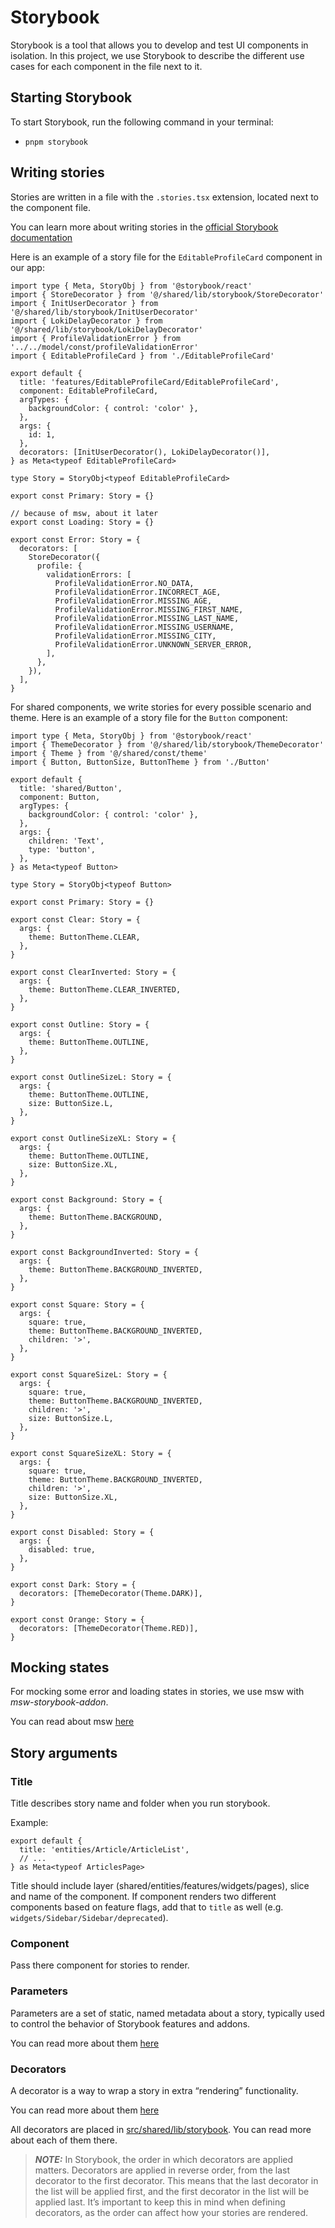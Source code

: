 # Storybook

Storybook is a tool that allows you to develop and test UI components in isolation. In this project, we use Storybook to describe the different use cases for each component in the file next to it.

## Starting Storybook

To start Storybook, run the following command in your terminal:

- `pnpm storybook`

## Writing stories

Stories are written in a file with the `.stories.tsx` extension, located next to the component file.

You can learn more about writing stories in the [official Storybook documentation](https://storybook.js.org/docs/7.1/react/writing-stories/introduction)

Here is an example of a story file for the `EditableProfileCard` component in our app:

```tsx
import type { Meta, StoryObj } from '@storybook/react'
import { StoreDecorator } from '@/shared/lib/storybook/StoreDecorator'
import { InitUserDecorator } from '@/shared/lib/storybook/InitUserDecorator'
import { LokiDelayDecorator } from '@/shared/lib/storybook/LokiDelayDecorator'
import { ProfileValidationError } from '../../model/const/profileValidationError'
import { EditableProfileCard } from './EditableProfileCard'

export default {
  title: 'features/EditableProfileCard/EditableProfileCard',
  component: EditableProfileCard,
  argTypes: {
    backgroundColor: { control: 'color' },
  },
  args: {
    id: 1,
  },
  decorators: [InitUserDecorator(), LokiDelayDecorator()],
} as Meta<typeof EditableProfileCard>

type Story = StoryObj<typeof EditableProfileCard>

export const Primary: Story = {}

// because of msw, about it later
export const Loading: Story = {}

export const Error: Story = {
  decorators: [
    StoreDecorator({
      profile: {
        validationErrors: [
          ProfileValidationError.NO_DATA,
          ProfileValidationError.INCORRECT_AGE,
          ProfileValidationError.MISSING_AGE,
          ProfileValidationError.MISSING_FIRST_NAME,
          ProfileValidationError.MISSING_LAST_NAME,
          ProfileValidationError.MISSING_USERNAME,
          ProfileValidationError.MISSING_CITY,
          ProfileValidationError.UNKNOWN_SERVER_ERROR,
        ],
      },
    }),
  ],
}
```

For shared components, we write stories for every possible scenario and theme. Here is an example of a story file for the `Button` component:

```tsx
import type { Meta, StoryObj } from '@storybook/react'
import { ThemeDecorator } from '@/shared/lib/storybook/ThemeDecorator'
import { Theme } from '@/shared/const/theme'
import { Button, ButtonSize, ButtonTheme } from './Button'

export default {
  title: 'shared/Button',
  component: Button,
  argTypes: {
    backgroundColor: { control: 'color' },
  },
  args: {
    children: 'Text',
    type: 'button',
  },
} as Meta<typeof Button>

type Story = StoryObj<typeof Button>

export const Primary: Story = {}

export const Clear: Story = {
  args: {
    theme: ButtonTheme.CLEAR,
  },
}

export const ClearInverted: Story = {
  args: {
    theme: ButtonTheme.CLEAR_INVERTED,
  },
}

export const Outline: Story = {
  args: {
    theme: ButtonTheme.OUTLINE,
  },
}

export const OutlineSizeL: Story = {
  args: {
    theme: ButtonTheme.OUTLINE,
    size: ButtonSize.L,
  },
}

export const OutlineSizeXL: Story = {
  args: {
    theme: ButtonTheme.OUTLINE,
    size: ButtonSize.XL,
  },
}

export const Background: Story = {
  args: {
    theme: ButtonTheme.BACKGROUND,
  },
}

export const BackgroundInverted: Story = {
  args: {
    theme: ButtonTheme.BACKGROUND_INVERTED,
  },
}

export const Square: Story = {
  args: {
    square: true,
    theme: ButtonTheme.BACKGROUND_INVERTED,
    children: '>',
  },
}

export const SquareSizeL: Story = {
  args: {
    square: true,
    theme: ButtonTheme.BACKGROUND_INVERTED,
    children: '>',
    size: ButtonSize.L,
  },
}

export const SquareSizeXL: Story = {
  args: {
    square: true,
    theme: ButtonTheme.BACKGROUND_INVERTED,
    children: '>',
    size: ButtonSize.XL,
  },
}

export const Disabled: Story = {
  args: {
    disabled: true,
  },
}

export const Dark: Story = {
  decorators: [ThemeDecorator(Theme.DARK)],
}

export const Orange: Story = {
  decorators: [ThemeDecorator(Theme.RED)],
}
```

## Mocking states

For mocking some error and loading states in stories, we use msw with _msw-storybook-addon_.

You can read about msw [here](./msw.md)

## Story arguments

### Title

Title describes story name and folder when you run storybook.

Example:

```tsx
export default {
  title: 'entities/Article/ArticleList',
  // ...
} as Meta<typeof ArticlesPage>
```

Title should include layer (shared/entities/features/widgets/pages), slice and name of the component. If component renders two different components based on feature flags, add that to `title` as well (e.g. `widgets/Sidebar/Sidebar/deprecated`).

### Component

Pass there component for stories to render.

### Parameters

Parameters are a set of static, named metadata about a story, typically used to control the behavior of Storybook features and addons.

You can read more about them [here](https://storybook.js.org/docs/7.1/react/writing-stories/parameters)

### Decorators

A decorator is a way to wrap a story in extra “rendering” functionality.

You can read more about them [here](https://storybook.js.org/docs/7.1/react/writing-stories/decorators)

All decorators are placed in [src/shared/lib/storybook](../src/shared/lib/storybook). You can read more about each of them there.

> **_NOTE:_** In Storybook, the order in which decorators are applied matters. Decorators are applied in reverse order, from the last decorator to the first decorator. This means that the last decorator in the list will be applied first, and the first decorator in the list will be applied last. It’s important to keep this in mind when defining decorators, as the order can affect how your stories are rendered.

